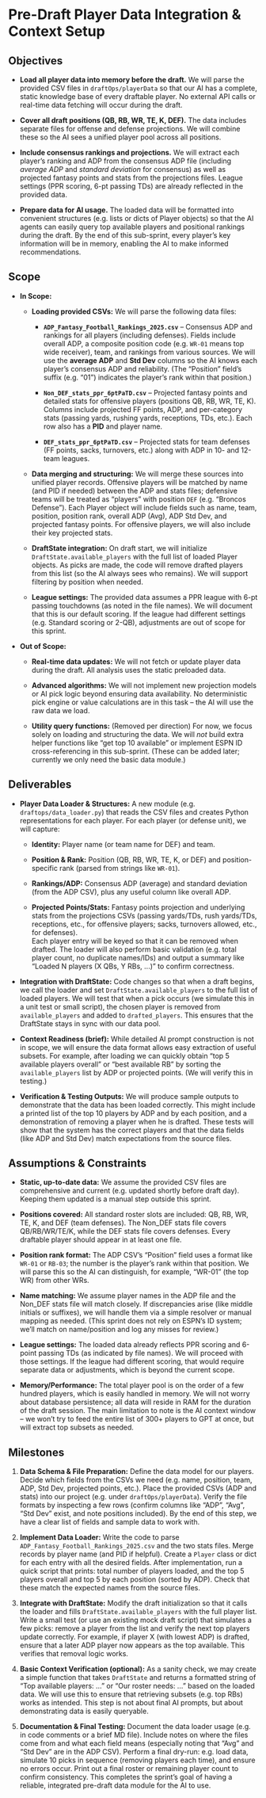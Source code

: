 # **Pre-Draft Player Data Integration & Context Setup**

## **Objectives**

* **Load all player data into memory before the draft.** We will parse the provided CSV files in `draftOps/playerData` so that our AI has a complete, static knowledge base of every draftable player. No external API calls or real-time data fetching will occur during the draft.

* **Cover all draft positions (QB, RB, WR, TE, K, DEF).** The data includes separate files for offense and defense projections. We will combine these so the AI sees a unified player pool across all positions.

* **Include consensus rankings and projections.** We will extract each player’s ranking and ADP from the consensus ADP file (including *average ADP* and *standard deviation* for consensus) as well as projected fantasy points and stats from the projections files. League settings (PPR scoring, 6-pt passing TDs) are already reflected in the provided data.

* **Prepare data for AI usage.** The loaded data will be formatted into convenient structures (e.g. lists or dicts of Player objects) so that the AI agents can easily query top available players and positional rankings during the draft. By the end of this sub-sprint, every player’s key information will be in memory, enabling the AI to make informed recommendations.

## **Scope**

* **In Scope:**

  * **Loading provided CSVs:** We will parse the following data files:

    * **`ADP_Fantasy_Football_Rankings_2025.csv`** – Consensus ADP and rankings for all players (including defenses). Fields include overall ADP, a composite position code (e.g. `WR-01` means top wide receiver), team, and rankings from various sources. We will use the **average ADP** and **Std Dev** columns so the AI knows each player’s consensus ADP and reliability. (The “Position” field’s suffix (e.g. “01”) indicates the player’s rank within that position.)

    * **`Non_DEF_stats_ppr_6ptPaTD.csv`** – Projected fantasy points and detailed stats for offensive players (positions QB, RB, WR, TE, K). Columns include projected FF points, ADP, and per-category stats (passing yards, rushing yards, receptions, TDs, etc.). Each row also has a **PID** and player name.

    * **`DEF_stats_ppr_6ptPaTD.csv`** – Projected stats for team defenses (FF points, sacks, turnovers, etc.) along with ADP in 10- and 12-team leagues.

  * **Data merging and structuring:** We will merge these sources into unified player records. Offensive players will be matched by name (and PID if needed) between the ADP and stats files; defensive teams will be treated as “players” with position `DEF` (e.g. “Broncos Defense”). Each Player object will include fields such as name, team, position, position rank, overall ADP (Avg), ADP Std Dev, and projected fantasy points. For offensive players, we will also include their key projected stats.

  * **DraftState integration:** On draft start, we will initialize `DraftState.available_players` with the full list of loaded Player objects. As picks are made, the code will remove drafted players from this list (so the AI always sees who remains). We will support filtering by position when needed.

  * **League settings:** The provided data assumes a PPR league with 6-pt passing touchdowns (as noted in the file names). We will document that this is our default scoring. If the league had different settings (e.g. Standard scoring or 2-QB), adjustments are out of scope for this sprint.

* **Out of Scope:**

  * **Real-time data updates:** We will not fetch or update player data during the draft. All analysis uses the static preloaded data.

  * **Advanced algorithms:** We will not implement new projection models or AI pick logic beyond ensuring data availability. No deterministic pick engine or value calculations are in this task – the AI will use the raw data we load.

  * **Utility query functions:** (Removed per direction) For now, we focus solely on loading and structuring the data. We will *not* build extra helper functions like “get top 10 available” or implement ESPN ID cross-referencing in this sub-sprint. (These can be added later; currently we only need the basic data module.)

## **Deliverables**

* **Player Data Loader & Structures:** A new module (e.g. `draftops/data_loader.py`) that reads the CSV files and creates Python representations for each player. For each player (or defense unit), we will capture:

  * **Identity:** Player name (or team name for DEF) and team.

  * **Position & Rank:** Position (QB, RB, WR, TE, K, or DEF) and position-specific rank (parsed from strings like `WR-01`).

  * **Rankings/ADP:** Consensus ADP (average) and standard deviation (from the ADP CSV), plus any useful column like overall ADP.

  * **Projected Points/Stats:** Fantasy points projection and underlying stats from the projections CSVs (passing yards/TDs, rush yards/TDs, receptions, etc., for offensive players; sacks, turnovers allowed, etc., for defenses).  
     Each player entry will be keyed so that it can be removed when drafted. The loader will also perform basic validation (e.g. total player count, no duplicate names/IDs) and output a summary like “Loaded N players (X QBs, Y RBs, ...)” to confirm correctness.

* **Integration with DraftState:** Code changes so that when a draft begins, we call the loader and set `DraftState.available_players` to the full list of loaded players. We will test that when a pick occurs (we simulate this in a unit test or small script), the chosen player is removed from `available_players` and added to `drafted_players`. This ensures that the DraftState stays in sync with our data pool.

* **Context Readiness (brief):** While detailed AI prompt construction is not in scope, we will ensure the data format allows easy extraction of useful subsets. For example, after loading we can quickly obtain “top 5 available players overall” or “best available RB” by sorting the `available_players` list by ADP or projected points. (We will verify this in testing.)

* **Verification & Testing Outputs:** We will produce sample outputs to demonstrate that the data has been loaded correctly. This might include a printed list of the top 10 players by ADP and by each position, and a demonstration of removing a player when he is drafted. These tests will show that the system has the correct players and that the data fields (like ADP and Std Dev) match expectations from the source files.

## **Assumptions & Constraints**

* **Static, up-to-date data:** We assume the provided CSV files are comprehensive and current (e.g. updated shortly before draft day). Keeping them updated is a manual step outside this sprint.

* **Positions covered:** All standard roster slots are included: QB, RB, WR, TE, K, and DEF (team defenses). The Non\_DEF stats file covers QB/RB/WR/TE/K, while the DEF stats file covers defenses. Every draftable player should appear in at least one file.

* **Position rank format:** The ADP CSV’s “Position” field uses a format like `WR-01` or `RB-03`; the number is the player’s rank within that position. We will parse this so the AI can distinguish, for example, “WR-01” (the top WR) from other WRs.

* **Name matching:** We assume player names in the ADP file and the Non\_DEF stats file will match closely. If discrepancies arise (like middle initials or suffixes), we will handle them via a simple resolver or manual mapping as needed. (This sprint does not rely on ESPN’s ID system; we’ll match on name/position and log any misses for review.)

* **League settings:** The loaded data already reflects PPR scoring and 6-point passing TDs (as indicated by file names). We will proceed with those settings. If the league had different scoring, that would require separate data or adjustments, which is beyond the current scope.

* **Memory/Performance:** The total player pool is on the order of a few hundred players, which is easily handled in memory. We will not worry about database persistence; all data will reside in RAM for the duration of the draft session. The main limitation to note is the AI context window – we won’t try to feed the entire list of 300+ players to GPT at once, but will extract top subsets as needed.

## **Milestones**

1. **Data Schema & File Preparation:** Define the data model for our players. Decide which fields from the CSVs we need (e.g. name, position, team, ADP, Std Dev, projected points, etc.). Place the provided CSVs (ADP and stats) into our project (e.g. under `draftOps/playerData`). Verify the file formats by inspecting a few rows (confirm columns like “ADP”, “Avg”, “Std Dev” exist, and note positions included). By the end of this step, we have a clear list of fields and sample data to work with.

2. **Implement Data Loader:** Write the code to parse `ADP_Fantasy_Football_Rankings_2025.csv` and the two stats files. Merge records by player name (and PID if helpful). Create a `Player` class or dict for each entry with all the desired fields. After implementation, run a quick script that prints: total number of players loaded, and the top 5 players overall and top 5 by each position (sorted by ADP). Check that these match the expected names from the source files.

3. **Integrate with DraftState:** Modify the draft initialization so that it calls the loader and fills `DraftState.available_players` with the full player list. Write a small test (or use an existing mock draft script) that simulates a few picks: remove a player from the list and verify the next top players update correctly. For example, if player X (with lowest ADP) is drafted, ensure that a later ADP player now appears as the top available. This verifies that removal logic works.

4. **Basic Context Verification (optional):** As a sanity check, we may create a simple function that takes `DraftState` and returns a formatted string of “Top available players: …” or “Our roster needs: …” based on the loaded data. We will use this to ensure that retrieving subsets (e.g. top RBs) works as intended. This step is not about final AI prompts, but about demonstrating data is easily queryable.

5. **Documentation & Final Testing:** Document the data loader usage (e.g. in code comments or a brief MD file). Include notes on where the files come from and what each field means (especially noting that “Avg” and “Std Dev” are in the ADP CSV). Perform a final dry-run: e.g. load data, simulate 10 picks in sequence (removing players each time), and ensure no errors occur. Print out a final roster or remaining player count to confirm consistency. This completes the sprint’s goal of having a reliable, integrated pre-draft data module for the AI to use.
